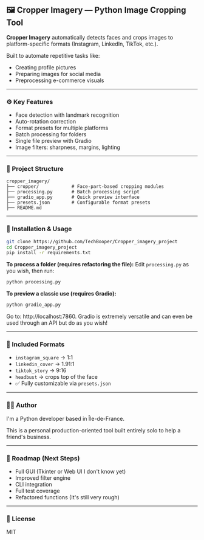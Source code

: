 ## 🖼️ Cropper Imagery — Python Image Cropping Tool

**Cropper Imagery** automatically detects faces and crops images to platform-specific formats (Instagram, LinkedIn, TikTok, etc.).

Built to automate repetitive tasks like:

* Creating profile pictures
* Preparing images for social media
* Preprocessing e-commerce visuals

---

### ⚙️ Key Features

* Face detection with landmark recognition
* Auto-rotation correction
* Format presets for multiple platforms
* Batch processing for folders
* Single file preview with Gradio
* Image filters: sharpness, margins, lighting

---

### 📁 Project Structure

```
cropper_imagery/
├── cropper/            # Face-part-based cropping modules
├── processing.py       # Batch processing script
├── gradio_app.py       # Quick preview interface
├── presets.json        # Configurable format presets
├── README.md
```

---

### 📂 Installation & Usage

```bash
git clone https://github.com/TechBooper/Cropper_imagery_project
cd Cropper_imagery_project
pip install -r requirements.txt
```

**To process a folder (requires refactoring the file):**
Edit `processing.py` as you wish, then run:

```bash
python processing.py
```

**To preview a classic use (requires Gradio):**

```bash
python gradio_app.py
```
Go to: http://localhost:7860. Gradio is extremely versatile and can even be used through an API but do as you wish!

---

### 🔧 Included Formats

* `instagram_square` → 1:1
* `linkedin_cover` → 1.91:1
* `tiktok_story` → 9:16
* `headbust` → crops top of the face
* ✅ Fully customizable via `presets.json`

---

### 👨‍💻 Author

I'm a Python developer based in Île-de-France.

This is a personal production-oriented tool built entirely solo to help a friend's business.

---

### 📅 Roadmap (Next Steps)

* Full GUI (Tkinter or Web UI I don't know yet)
* Improved filter engine
* CLI integration
* Full test coverage
* Refactored functions (It's still very rough)

---

### 📄 License

MIT
